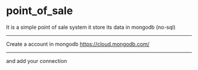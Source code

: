 # point_of_sale
It is a simple point of sale system it store its data in mongodb (no-sql) 
 ** **
Create a account in mongodb  https://cloud.mongodb.com/
** **
and add your connection
